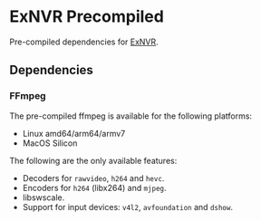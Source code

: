 # ExNVR Precompiled

Pre-compiled dependencies for [ExNVR](https://github.com/evercam/ex_nvr).

## Dependencies

### FFmpeg
The pre-compiled ffmpeg is available for the following platforms:
* Linux amd64/arm64/armv7 
* MacOS Silicon

The following are the only  available features:

* Decoders for `rawvideo`, `h264` and `hevc`.
* Encoders for `h264` (libx264) and `mjpeg`.
* libswscale.
* Support for input devices: `v4l2`, `avfoundation` and `dshow`.